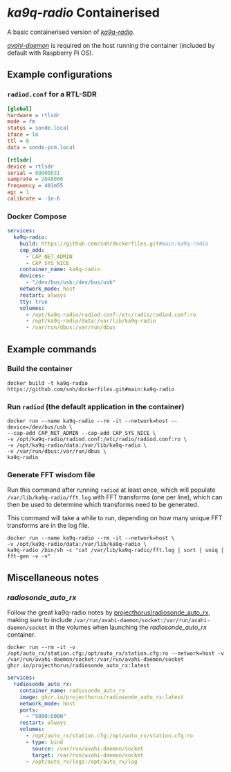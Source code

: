 # _ka9q-radio_ Containerised

A basic containerised version of [_ka9q-radio_](https://github.com/ka9q/ka9q-radio).

[_avahi-daemon_](https://avahi.org/) is required on the host running the container (included by default with Raspberry Pi OS).

## Example configurations

### `radiod.conf` for a RTL-SDR

```ini
[global]
hardware = rtlsdr
mode = fm
status = sonde.local
iface = lo
ttl = 0
data = sonde-pcm.local

[rtlsdr]
device = rtlsdr
serial = 00000031
samprate = 2048000
frequency = 401m55
agc = 1
calibrate = -1e-6
```

### Docker Compose

```yaml
services:
  ka9q-radio:
    build: https://github.com/snh/dockerfiles.git#main:ka9q-radio
    cap_add:
      - CAP_NET_ADMIN
      - CAP_SYS_NICE
    container_name: ka9q-radio
    devices:
      - "/dev/bus/usb:/dev/bus/usb"
    network_mode: host
    restart: always
    tty: true
    volumes:
      - /opt/ka9q-radio/radiod.conf:/etc/radio/radiod.conf:ro
      - /opt/ka9q-radio/data:/var/lib/ka9q-radio
      - /var/run/dbus:/var/run/dbus
```

## Example commands

### Build the container

```shell
docker build -t ka9q-radio https://github.com/snh/dockerfiles.git#main:ka9q-radio
```

### Run `radiod` (the default application in the container)

```shell
docker run --name ka9q-radio --rm -it --network=host --device=/dev/bus/usb \
--cap-add CAP_NET_ADMIN --cap-add CAP_SYS_NICE \
-v /opt/ka9q-radio/radiod.conf:/etc/radio/radiod.conf:ro \
-v /opt/ka9q-radio/data:/var/lib/ka9q-radio \
-v /var/run/dbus:/var/run/dbus \
ka9q-radio
```

### Generate FFT wisdom file

Run this command after running `radiod` at least once, which will populate `/var/lib/ka9q-radio/fft.log` with FFT transforms (one per line), which can then be used to determine which transforms need to be generated.

This command will take a while to run, depending on how many unique FFT transforms are in the log file.

```shell
docker run --name ka9q-radio --rm -it --network=host \
-v /opt/ka9q-radio/data:/var/lib/ka9q-radio \
ka9q-radio /bin/sh -c "cat /var/lib/ka9q-radio/fft.log | sort | uniq | fft-gen -v -v"
```

## Miscellaneous notes

### _radiosonde_auto_rx_

Follow the great ka9q-radio notes by [projecthorus/radiosonde_auto_rx](https://github.com/projecthorus/radiosonde_auto_rx/wiki/KA9Q%E2%80%90Radio-Setup-Notes), making sure to include `/var/run/avahi-daemon/socket:/var/run/avahi-daemon/socket` in the volumes when launching the _radiosonde_auto_rx_ container.

```shell
docker run --rm -it -v /opt/auto_rx/station.cfg:/opt/auto_rx/station.cfg:ro --network=host -v /var/run/avahi-daemon/socket:/var/run/avahi-daemon/socket ghcr.io/projecthorus/radiosonde_auto_rx:latest
```

```yaml
services:
  radiosonde_auto_rx:
    container_name: radiosonde_auto_rx
    image: ghcr.io/projecthorus/radiosonde_auto_rx:latest
    network_mode: host
    ports:
      - "5000:5000"
    restart: always
    volumes:
      - /opt/auto_rx/station.cfg:/opt/auto_rx/station.cfg:ro
      - type: bind
        source: /var/run/avahi-daemon/socket
        target: /var/run/avahi-daemon/socket
      - /opt/auto_rx/logs:/opt/auto_rx/log
```
